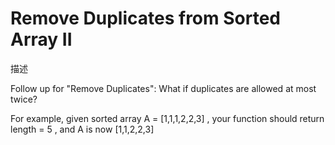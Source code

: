 # Remove Duplicates from Sorted Array II

描述

Follow up for "Remove Duplicates": What if duplicates are allowed at most twice?

For example, given sorted array A = [1,1,1,2,2,3] , your function should return length = 5 , and A is
now [1,1,2,2,3]
